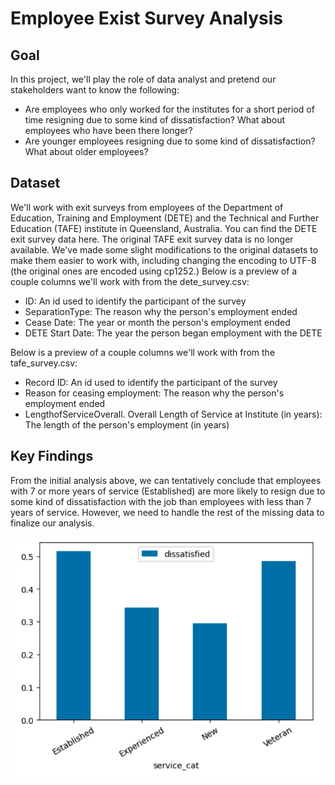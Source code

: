 # Employee Exist Survey Analysis

## Goal

In this project, we'll play the role of data analyst and pretend our stakeholders want to know the following:

- Are employees who only worked for the institutes for a short period of time resigning due to some kind of dissatisfaction? What about employees who have been there longer?
- Are younger employees resigning due to some kind of dissatisfaction? What about older employees?

## Dataset
We'll work with exit surveys from employees of the Department of Education, Training and Employment (DETE) and the Technical and Further Education (TAFE) institute in Queensland, Australia. You can find the DETE exit survey data here. The original TAFE exit survey data is no longer available. We've made some slight modifications to the original datasets to make them easier to work with, including changing the encoding to UTF-8 (the original ones are encoded using cp1252.)
Below is a preview of a couple columns we'll work with from the dete_survey.csv:

- ID: An id used to identify the participant of the survey
- SeparationType: The reason why the person's employment ended
- Cease Date: The year or month the person's employment ended
- DETE Start Date: The year the person began employment with the DETE

Below is a preview of a couple columns we'll work with from the tafe_survey.csv:
- Record ID: An id used to identify the participant of the survey
- Reason for ceasing employment: The reason why the person's employment ended
- LengthofServiceOverall. Overall Length of Service at Institute (in years): The length of the person's employment (in years)

## Key Findings

From the initial analysis above, we can tentatively conclude that employees with 7 or more years of service (Established) are more likely to resign due to some kind of dissatisfaction with the job than employees with less than 7 years of service. However, we need to handle the rest of the missing data to finalize our analysis.

![alt text](https://github.com/Kevin858/employee_exit_survey_analysis/blob/master/image/dissatisfied_service_categories.png?raw=true)
